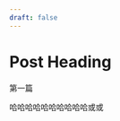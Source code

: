 ```yaml
---
draft: false
---
```


[//]: # (frontmatter: 文章额外的metadata， 不会渲染在页面上)

# Post Heading

第一篇

哈哈哈哈哈哈哈哈哈哈或或